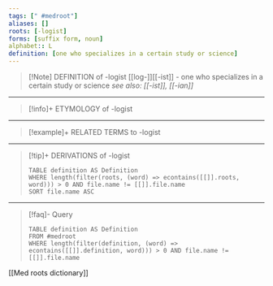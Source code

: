 ```yaml
---
tags: [" #medroot"]
aliases: []
roots: [-logist]
forms: [suffix form, noun]
alphabet:: L
definition: [one who specializes in a certain study or science]
---
```

>[!Note] DEFINITION of -logist
>[[log-]][[-ist]] - one who specializes in a certain study or science
>*see also: [[-ist]], [[-ian]]*
_____
>[!info]+ ETYMOLOGY of -logist
>
_____
>[!example]+ RELATED TERMS to -logist
>
_____
>[!tip]+ DERIVATIONS of -logist
>```dataview
>TABLE definition AS Definition 
>WHERE length(filter(roots, (word) => econtains([[]].roots, word))) > 0 AND file.name != [[]].file.name
>SORT file.name ASC
>```
___
>[!faq]- Query
>```dataview
>TABLE definition AS Definition
>FROM #medroot
>WHERE length(filter(definition, (word) => econtains([[]].definition, word))) > 0 AND file.name != [[]].file.name
>```

[[Med roots dictionary]]
